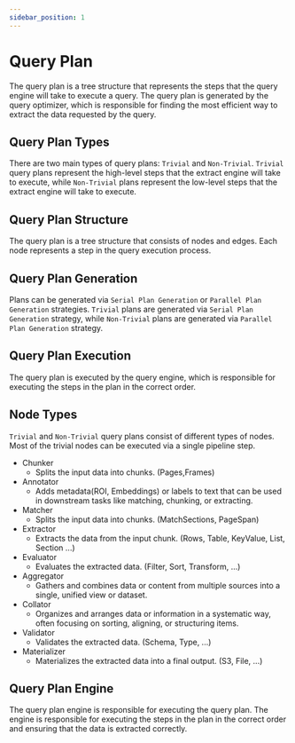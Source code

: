 ```yaml
---
sidebar_position: 1
---
```


# Query Plan

The query plan is a tree structure that represents the steps that the query engine will take to execute a query. The
query plan is generated by the query optimizer, which is responsible for finding the most efficient way to extract the
data requested by the query.

## Query Plan Types

There are two main types of query plans: `Trivial` and `Non-Trivial`.
`Trivial` query plans represent the high-level steps that the extract engine will take to execute,
while `Non-Trivial` plans represent the low-level steps that the extract engine will take to execute.

## Query Plan Structure

The query plan is a tree structure that consists of nodes and edges. Each node represents a step in the query execution
process.

## Query Plan Generation

Plans can be generated via `Serial Plan Generation` or `Parallel Plan Generation` strategies.
`Trivial` plans are generated via `Serial Plan Generation` strategy, while `Non-Trivial` plans are generated via
`Parallel Plan Generation` strategy.

## Query Plan Execution

The query plan is executed by the query engine, which is responsible for executing the steps in the plan in the correct
order.

## Node Types

`Trivial` and `Non-Trivial` query plans consist of different types of nodes. Most of the trivial nodes can be executed
via a single pipeline step.

- Chunker
    - Splits the input data into chunks. (Pages,Frames)
- Annotator
    - Adds metadata(ROI, Embeddings) or labels to text that can be used in downstream tasks like matching, chunking, or
      extracting.
- Matcher
    - Splits the input data into chunks. (MatchSections, PageSpan)
- Extractor
    - Extracts the data from the input chunk. (Rows, Table, KeyValue, List, Section ...)
- Evaluator
    - Evaluates the extracted data. (Filter, Sort, Transform, ...)
- Aggregator
    - Gathers and combines data or content from multiple sources into a single, unified view or dataset.
- Collator
    - Organizes and arranges data or information in a systematic way, often focusing on sorting, aligning, or
      structuring items.
- Validator
    - Validates the extracted data. (Schema, Type, ...)
- Materializer
    - Materializes the extracted data into a final output. (S3, File, ...)

## Query Plan Engine

The query plan engine is responsible for executing the query plan. The engine is responsible for executing the steps in
the plan in the correct order and ensuring that the data is extracted correctly.